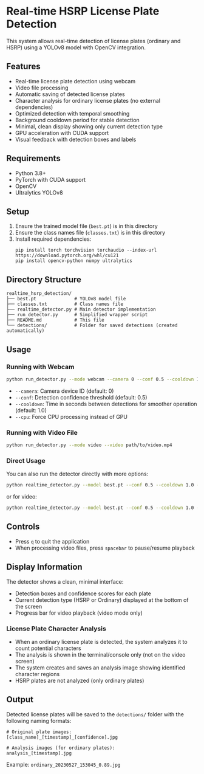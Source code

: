 # Real-time HSRP License Plate Detection

This system allows real-time detection of license plates (ordinary and HSRP) using a YOLOv8 model with OpenCV integration.

## Features

- Real-time license plate detection using webcam
- Video file processing
- Automatic saving of detected license plates
- Character analysis for ordinary license plates (no external dependencies)
- Optimized detection with temporal smoothing
- Background cooldown period for stable detection
- Minimal, clean display showing only current detection type
- GPU acceleration with CUDA support
- Visual feedback with detection boxes and labels

## Requirements

- Python 3.8+
- PyTorch with CUDA support
- OpenCV
- Ultralytics YOLOv8

## Setup

1. Ensure the trained model file (`best.pt`) is in this directory
2. Ensure the class names file (`classes.txt`) is in this directory
3. Install required dependencies:
   ```
   pip install torch torchvision torchaudio --index-url https://download.pytorch.org/whl/cu121
   pip install opencv-python numpy ultralytics
   ```

## Directory Structure

```
realtime_hsrp_detection/
├── best.pt              # YOLOv8 model file
├── classes.txt          # Class names file
├── realtime_detector.py # Main detector implementation
├── run_detector.py      # Simplified wrapper script
├── README.md            # This file
└── detections/          # Folder for saved detections (created automatically)
```

## Usage

### Running with Webcam

```bash
python run_detector.py --mode webcam --camera 0 --conf 0.5 --cooldown 1.0
```

- `--camera`: Camera device ID (default: 0)
- `--conf`: Detection confidence threshold (default: 0.5)
- `--cooldown`: Time in seconds between detections for smoother operation (default: 1.0)
- `--cpu`: Force CPU processing instead of GPU

### Running with Video File

```bash
python run_detector.py --mode video --video path/to/video.mp4
```

### Direct Usage

You can also run the detector directly with more options:

```bash
python realtime_detector.py --model best.pt --conf 0.5 --cooldown 1.0 --device cuda --camera 0
```

or for video:

```bash
python realtime_detector.py --model best.pt --conf 0.5 --cooldown 1.0 --device cuda --video path/to/video.mp4
```

## Controls

- Press `q` to quit the application
- When processing video files, press `spacebar` to pause/resume playback

## Display Information

The detector shows a clean, minimal interface:
- Detection boxes and confidence scores for each plate
- Current detection type (HSRP or Ordinary) displayed at the bottom of the screen
- Progress bar for video playback (video mode only)

### License Plate Character Analysis

- When an ordinary license plate is detected, the system analyzes it to count potential characters
- The analysis is shown in the terminal/console only (not on the video screen)
- The system creates and saves an analysis image showing identified character regions
- HSRP plates are not analyzed (only ordinary plates)

## Output

Detected license plates will be saved to the `detections/` folder with the following naming formats:

```
# Original plate images:
[class_name]_[timestamp]_[confidence].jpg

# Analysis images (for ordinary plates):
analysis_[timestamp].jpg
```

Example: `ordinary_20230527_153045_0.89.jpg` 
